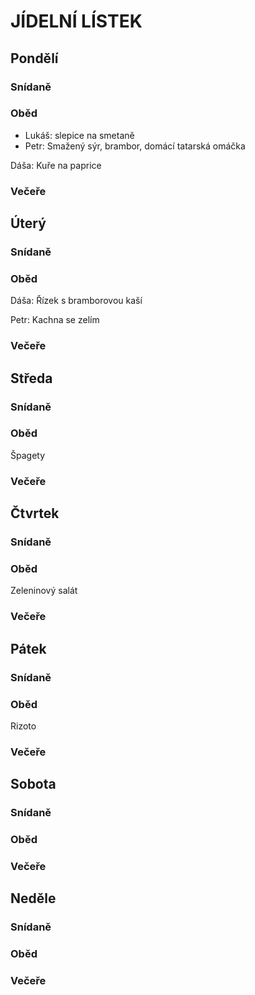 ﻿# JÍDELNÍ LÍSTEK

## Pondělí
### Snídaně
### Oběd

 - Lukáš: slepice na smetaně
 - Petr: Smažený sýr, brambor, domácí tatarská omáčka

Dáša:  Kuře na paprice
### Večeře

## Úterý
### Snídaně
### Oběd
Dáša: Řízek s bramborovou kaší

Petr: Kachna se zelím
### Večeře

## Středa
### Snídaně
### Oběd
Špagety
### Večeře

## Čtvrtek
### Snídaně
### Oběd 
Zeleninový salát
### Večeře

## Pátek
### Snídaně
### Oběd
Rizoto	
### Večeře

## Sobota
### Snídaně
### Oběd
### Večeře

## Neděle
### Snídaně
### Oběd
### Večeře
